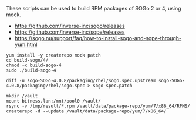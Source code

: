 These scripts can be used to build RPM packages of SOGo 2 or 4, using mock.

- https://github.com/inverse-inc/sogo/releases
- https://github.com/inverse-inc/sope/releases
- https://sogo.nu/support/faq/how-to-install-sogo-and-sope-through-yum.html

```
yum install -y createrepo mock patch
cd build-sogo/4/
chmod +x build-sogo-4
sudo ./build-sogo-4
```

```
diff -u sogo-SOGo-4.0.8/packaging/rhel/sogo.spec.upstream sogo-SOGo-4.0.8/packaging/rhel/sogo.spec > sogo-spec.patch
```

```
mkdir /vault
mount bitness.lan:/mnt/pool0 /vault/
rsync -v /tmp/result/*.rpm /vault/data/package-repo/yum/7/x86_64/RPMS/
createrepo -d --update /vault/data/package-repo/yum/7/x86_64/
```
